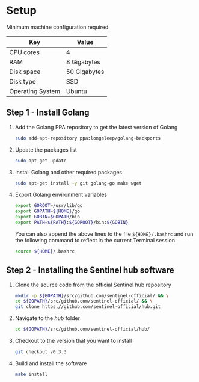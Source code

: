 # Setup

Minimum machine configuration required

| Key              | Value        |
|------------------|--------------|
| CPU cores        | 4            |
| RAM              | 8 Gigabytes  |
| Disk space       | 50 Gigabytes |
| Disk type        | SSD          |
| Operating System | Ubuntu       |

## Step 1 - Install Golang

1. Add the Golang PPA repository to get the latest version of Golang

    ``` sh
    sudo add-apt-repository ppa:longsleep/golang-backports
    ```

2. Update the packages list

    ``` sh
    sudo apt-get update
    ```

3. Install Golang and other required packages

    ``` sh
    sudo apt-get install -y git golang-go make wget
    ```

4. Export Golang environment variables

    ``` sh
    export GOROOT=/usr/lib/go
    export GOPATH=${HOME}/go
    export GOBIN=$GOPATH/bin
    export PATH=${PATH}:${GOROOT}/bin:${GOBIN}
    ```

    You can also append the above lines to the file `${HOME}/.bashrc` and run the following command to reflect in the current Terminal session

    ``` sh
    source ${HOME}/.bashrc
    ```

## Step 2 - Installing the Sentinel hub software

1. Clone the source code from the official Sentinel hub repository

    ``` sh
    mkdir -p ${GOPATH}/src/github.com/sentinel-official/ && \
    cd ${GOPATH}/src/github.com/sentinel-official/ && \
    git clone https://github.com/sentinel-official/hub.git
    ```

2. Navigate to the *hub* folder

    ``` sh
    cd ${GOPATH}/src/github.com/sentinel-official/hub/
    ```

3. Checkout to the version that you want to install

    ``` sh
    git checkout v0.3.3
    ```

4. Build and install the software

    ``` sh
    make install
    ```
